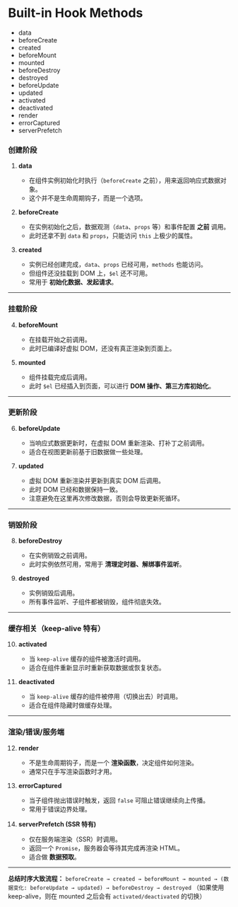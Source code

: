 # Built-in Hook Methods

- data
- beforeCreate
- created
- beforeMount
- mounted
- beforeDestroy
- destroyed
- beforeUpdate
- updated
- activated
- deactivated
- render
- errorCaptured
- serverPrefetch

### **创建阶段**

1. **data**

   * 在组件实例初始化时执行（`beforeCreate` 之前），用来返回响应式数据对象。
   * 这个并不是生命周期钩子，而是一个选项。

2. **beforeCreate**

   * 在实例初始化之后，数据观测（`data`、`props` 等）和事件配置 **之前** 调用。
   * 此时还拿不到 `data` 和 `props`，只能访问 `this` 上极少的属性。

3. **created**

   * 实例已经创建完成，`data`、`props` 已经可用，`methods` 也能访问。
   * 但组件还没挂载到 DOM 上，`$el` 还不可用。
   * 常用于 **初始化数据、发起请求**。

---

### **挂载阶段**

4. **beforeMount**

   * 在挂载开始之前调用。
   * 此时已编译好虚拟 DOM，还没有真正渲染到页面上。

5. **mounted**

   * 组件挂载完成后调用。
   * 此时 `$el` 已经插入到页面，可以进行 **DOM 操作、第三方库初始化**。

---

### **更新阶段**

6. **beforeUpdate**

   * 当响应式数据更新时，在虚拟 DOM 重新渲染、打补丁之前调用。
   * 适合在视图更新前基于旧数据做一些处理。

7. **updated**

   * 虚拟 DOM 重新渲染并更新到真实 DOM 后调用。
   * 此时 DOM 已经和数据保持一致。
   * 注意避免在这里再次修改数据，否则会导致更新死循环。

---

### **销毁阶段**

8. **beforeDestroy**

   * 在实例销毁之前调用。
   * 此时实例依然可用，常用于 **清理定时器、解绑事件监听**。

9. **destroyed**

   * 实例销毁后调用。
   * 所有事件监听、子组件都被销毁，组件彻底失效。

---

### **缓存相关（keep-alive 特有）**

10. **activated**

    * 当 `keep-alive` 缓存的组件被激活时调用。
    * 适合在组件重新显示时重新获取数据或恢复状态。

11. **deactivated**

    * 当 `keep-alive` 缓存的组件被停用（切换出去）时调用。
    * 适合在组件隐藏时做缓存处理。

---

### **渲染/错误/服务端**

12. **render**

    * 不是生命周期钩子，而是一个 **渲染函数**，决定组件如何渲染。
    * 通常只在手写渲染函数时才用。

13. **errorCaptured**

    * 当子组件抛出错误时触发，返回 `false` 可阻止错误继续向上传播。
    * 常用于错误边界处理。

14. **serverPrefetch (SSR 特有)**

    * 仅在服务端渲染（SSR）时调用。
    * 返回一个 `Promise`，服务器会等待其完成再渲染 HTML。
    * 适合做 **数据预取**。

---

**总结时序大致流程：**
`beforeCreate → created → beforeMount → mounted → (数据变化: beforeUpdate → updated) → beforeDestroy → destroyed`
（如果使用 keep-alive，则在 mounted 之后会有 `activated/deactivated` 的切换）

